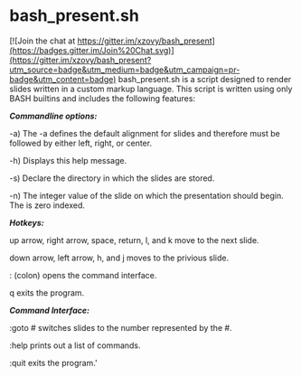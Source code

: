 # bash_present.sh

[![Join the chat at https://gitter.im/xzovy/bash_present](https://badges.gitter.im/Join%20Chat.svg)](https://gitter.im/xzovy/bash_present?utm_source=badge&utm_medium=badge&utm_campaign=pr-badge&utm_content=badge)
bash_present.sh is a script designed to render slides written in a custom markup language. This script is written using only BASH builtins and includes the following features:

***Commandline options:***

-a) The -a defines the default alignment for slides and
    therefore must be followed by either left, right, or center.

-h) Displays this help message.

-s) Declare the directory in which the slides are stored.

-n) The integer value of the slide on which the presentation
    should begin. The is zero indexed.

***Hotkeys:***

up arrow, right arrow, space, return, l, and k move to the next slide.

down arrow, left arrow, h, and j moves to the privious slide.

: (colon) opens the command interface.

q exits the program.

***Command Interface:***

:goto # switches slides to the number represented by the #.

:help prints out a list of commands.

:quit exits the program.'

